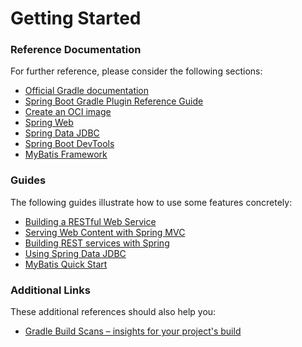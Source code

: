 # Getting Started

### Reference Documentation

For further reference, please consider the following sections:

* [Official Gradle documentation](https://docs.gradle.org)
* [Spring Boot Gradle Plugin Reference Guide](https://docs.spring.io/spring-boot/docs/2.7.12/gradle-plugin/reference/html/)
* [Create an OCI image](https://docs.spring.io/spring-boot/docs/2.7.12/gradle-plugin/reference/html/#build-image)
* [Spring Web](https://docs.spring.io/spring-boot/docs/2.7.12/reference/htmlsingle/#web)
* [Spring Data JDBC](https://docs.spring.io/spring-boot/docs/2.7.12/reference/htmlsingle/#data.sql.jdbc)
* [Spring Boot DevTools](https://docs.spring.io/spring-boot/docs/2.7.12/reference/htmlsingle/#using.devtools)
* [MyBatis Framework](https://mybatis.org/spring-boot-starter/mybatis-spring-boot-autoconfigure/)

### Guides

The following guides illustrate how to use some features concretely:

* [Building a RESTful Web Service](https://spring.io/guides/gs/rest-service/)
* [Serving Web Content with Spring MVC](https://spring.io/guides/gs/serving-web-content/)
* [Building REST services with Spring](https://spring.io/guides/tutorials/rest/)
* [Using Spring Data JDBC](https://github.com/spring-projects/spring-data-examples/tree/master/jdbc/basics)
* [MyBatis Quick Start](https://github.com/mybatis/spring-boot-starter/wiki/Quick-Start)

### Additional Links

These additional references should also help you:

* [Gradle Build Scans – insights for your project's build](https://scans.gradle.com#gradle)

